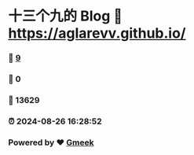 # 十三个九的 Blog :link: https://aglarevv.github.io/ 
### :page_facing_up: [9](https://aglarevv.github.io//tag.html) 
### :speech_balloon: 0 
### :hibiscus: 13629 
### :alarm_clock: 2024-08-26 16:28:52 
### Powered by :heart: [Gmeek](https://github.com/Meekdai/Gmeek)
